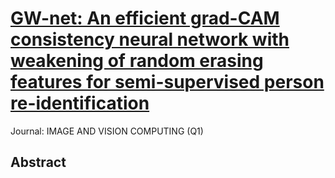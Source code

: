 # [GW-net: An efficient grad-CAM consistency neural network with weakening of random erasing features for semi-supervised person re-identification](https://www.sciencedirect.com/science/article/abs/pii/S0262885623001646)

Journal: IMAGE AND VISION COMPUTING (Q1)

## Abstract
